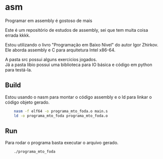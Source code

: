 # asm
Programar em assembly é gostoso de mais

Este é um repositório de estudos de assembly, sei que tem muita coisa errada kkkk.

Estou utilizando o livro "Programação em Baixo Nível" do autor Igor Zhirkov. Ele aborda assembly e C para arquitetura Intel x86-64.

A pasta src possui alguns exercicios jogados.  
Já a pasta libio possui uma biblioteca para IO básica e código em python para testá-la. 

## Build
Estou usando o nasm para montar o código assembly e o ld para linkar o código objeto gerado.

```bash
    nasm -f elf64 -o programa_mto_foda.o main.s
    ld -o programa_mto_foda programa_mto_foda.o
```

## Run
Para rodar o programa basta executar o arquivo gerado.

```bash
    ./programa_mto_foda
```
